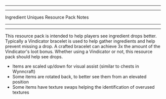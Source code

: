 - - - - - - - - - - - - - - - - - -
- - - - - - - - - - - - - - - - - -

Ingredient Uniques Resource Pack Notes

- - - - - - - - - - - - - - - - - -
- - - - - - - - - - - - - - - - - -

This resource pack is intended to help players see ingredient drops better.
Typically a Vindicator bracelet is used to help gather ingredients and help
prevent missing a drop. A crafted bracelet can achieve 3x the amount of the
Vindicator's loot bonus. Whether using a Vindicator or not, this resource
pack should help see drops.

- Items are scaled up/down for visual assist (similar to chests in Wynncraft)
- Some items are rotated back, to better see them from an elevated position
- Some items have texture swaps helping the identification of overused textures

<!---
JinxJanx/JinxJanx is a ✨ special ✨ repository because its `README.md` (this file) appears on your GitHub profile.
You can click the Preview link to take a look at your changes.
--->
